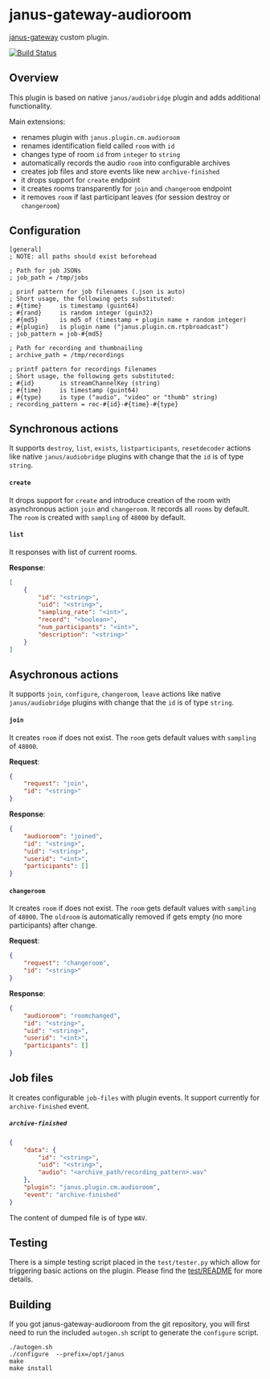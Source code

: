 janus-gateway-audioroom
=======================
[janus-gateway](https://github.com/meetecho/janus-gateway) custom plugin.

[![Build Status](https://travis-ci.org/cargomedia/janus-gateway-audioroom.svg)](https://travis-ci.org/cargomedia/janus-gateway-audioroom)

Overview
--------
This plugin is based on native `janus/audiobridge` plugin and adds additional functionality. 

Main extensions:
- renames plugin with `janus.plugin.cm.audioroom`
- renames identification field called `room` with `id`
- changes type of room `id` from `integer` to `string`
- automatically records the audio `room` into configurable archives
- creates job files and store events like new `archive-finished`
- it drops support for `create` endpoint
- it creates rooms transparently for `join` and `changeroom` endpoint
- it removes `room` if last participant leaves (for session destroy or `changeroom`)

Configuration
-------------
```
[general]
; NOTE: all paths should exist beforehead

; Path for job JSONs
; job_path = /tmp/jobs

; prinf pattern for job filenames (.json is auto)
; Short usage, the following gets substituted:
; #{time}     is timestamp (guint64)
; #{rand}     is random integer (guin32)
; #{md5}      is md5 of (timestamp + plugin name + random integer)
; #{plugin}   is plugin name ("janus.plugin.cm.rtpbroadcast")
; job_pattern = job-#{md5}

; Path for recording and thumbnailing
; archive_path = /tmp/recordings

; printf pattern for recordings filenames
; Short usage, the following gets substituted:
; #{id}       is streamChannelKey (string)
; #{time}     is timestamp (guint64)
; #{type}     is type ("audio", "video" or "thumb" string)
; recording_pattern = rec-#{id}-#{time}-#{type}
```

Synchronous actions
-------------------
It supports `destroy`, `list`, `exists`, `listparticipants`, `resetdecoder` actions like native `janus/audiobridge` plugins with 
change that the `id` is of type `string`.

#### `create`
It drops support for `create` and introduce creation of the room with asynchronous action `join` and `changeroom`. It records all `rooms` by default. 
The `room` is created with `sampling` of `48000` by default.

#### `list`
It responses with list of current rooms.

**Response**:
```json
[
    {
        "id": "<string>",
        "uid": "<string>",
        "sampling_rate": "<int>",
        "record": "<boolean>",
        "num_participants": "<int>",
        "description": "<string>"
    }
]
```

Asychronous actions
-------------------
It supports `join`, `configure`, `changeroom`, `leave` actions like native `janus/audiobridge` plugins with change that the `id` is of type `string`.

#### `join`
It creates `room` if does not exist. The `room` gets default values with `sampling` of `48000`. 

**Request**:
```json
{
    "request": "join",
    "id": "<string>"
}
```

**Response**:
```json
{
    "audioroom": "joined",
    "id": "<string>",
    "uid": "<string>",
    "userid": "<int>",
    "participants": []
}
```

#### `changeroom`
It creates `room` if does not exist. The `room` gets default values with `sampling` of `48000`. The `oldroom` is automatically removed if gets 
empty (no more participants) after change.

**Request**:
```json
{
    "request": "changeroom",
    "id": "<string>"
}
```

**Response**:
```json
{
    "audioroom": "roomchanged",
    "id": "<string>",
    "uid": "<string>",
    "userid": "<int>",
    "participants": []
}
```

Job files
---------
It creates configurable `job-files` with plugin events. It support currently for `archive-finished` event.

##### `archive-finished` 
```json
{
    "data": {
        "id": "<string>",
        "uid": "<string>",
        "audio": "<archive_path/recording_pattern>.wav"
    },
    "plugin": "janus.plugin.cm.audioroom",
    "event": "archive-finished"
}
```

The content of dumped file is of type `WAV`.

Testing
-------
There is a simple testing script placed in the `test/tester.py` which allow for triggering basic actions on the plugin. Please find the 
[test/README](test/README.md) for more details.

Building
--------
If you got janus-gateway-audioroom from the git repository, you will first need to run the included `autogen.sh` script 
to generate the `configure` script.

```
./autogen.sh
./configure  --prefix=/opt/janus
make
make install
```
